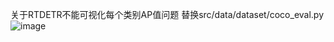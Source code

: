 关于RTDETR不能可视化每个类别AP值问题
替换src/data/dataset/coco_eval.py
![image](https://github.com/user-attachments/assets/89fa36d5-6c3c-4113-8b78-24cce62c3214)
